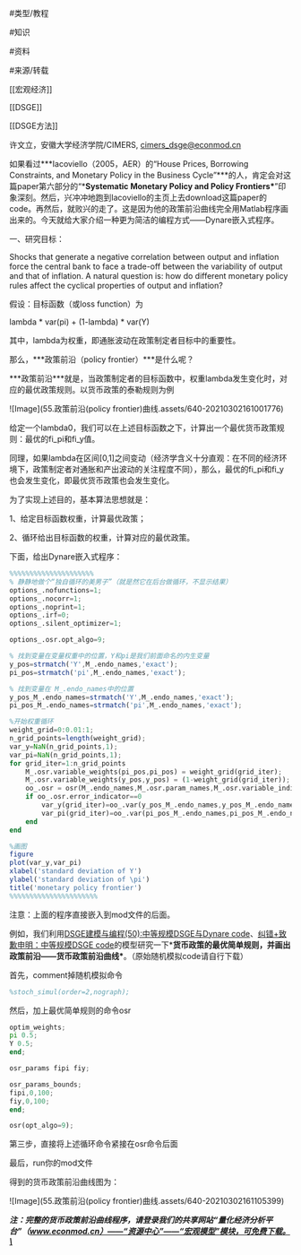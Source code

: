 #类型/教程

#知识 

#资料 

#来源/转载



[[宏观经济]]

[[DSGE]]

[[DSGE方法]]

许文立，安徽大学经济学院/CIMERS, cimers_dsge@econmod.cn



如果看过***Iacoviello（2005，AER）的“House Prices, Borrowing Constraints, and Monetary Policy in the Business Cycle”***的人，肯定会对这篇paper第六部分的“***Systematic Monetary Policy and Policy Frontiers\***”印象深刻。然后，兴冲冲地跑到Iacoviello的主页上去download这篇paper的code。再然后，就败兴的走了。这是因为他的政策前沿曲线完全用Matlab程序画出来的。今天就给大家介绍一种更为简洁的编程方式——Dynare嵌入式程序。



一、研究目标：

Shocks that generate a negative correlation between output and inflation force the central bank to face a trade-off between the variability of output and that of inflation. A natural question is: how do different monetary policy rules affect the cyclical properties of output and inflation?



假设：目标函数（或loss function）为

lambda * var(pi) + (1-lambda) * var(Y)

其中，lambda为权重，即通胀波动在政策制定者目标中的重要性。



那么，***政策前沿（policy frontier）***是什么呢？



***政策前沿\***就是，当政策制定者的目标函数中，权重lambda发生变化时，对应的最优政策规则。以货币政策的泰勒规则为例

![Image](55.政策前沿(policy frontier)曲线.assets/640-20210302161001776)

给定一个lambda0，我们可以在上述目标函数之下，计算出一个最优货币政策规则：最优的fi_pi和fi_y值。

同理，如果lambda在区间[0,1]之间变动（经济学含义十分直观：在不同的经济环境下，政策制定者对通胀和产出波动的关注程度不同），那么，最优的fi_pi和fi_y也会发生变化，即最优货币政策也会发生变化。



为了实现上述目的，基本算法思想就是：

1、给定目标函数权重，计算最优政策；

2、循环给出目标函数的权重，计算对应的最优政策。



下面，给出Dynare嵌入式程序：

```octave
%%%%%%%%%%%%%%%%%%%%%
% 静静地做个“独自循环的美男子”（就是然它在后台做循环，不显示结果）
options_.nofunctions=1;
options_.nocorr=1;
options_.noprint=1;
options_.irf=0;
options_.silent_optimizer=1;

options_.osr.opt_algo=9;

% 找到变量在变量权重中的位置，Y和pi是我们前面命名的内生变量
y_pos=strmatch('Y',M_.endo_names,'exact');
pi_pos=strmatch('pi',M_.endo_names,'exact');

% 找到变量在 M_.endo_names中的位置
y_pos_M_.endo_names=strmatch('Y',M_.endo_names,'exact');
pi_pos_M_.endo_names=strmatch('pi',M_.endo_names,'exact');

%开始权重循环
weight_grid=0:0.01:1;
n_grid_points=length(weight_grid);
var_y=NaN(n_grid_points,1);
var_pi=NaN(n_grid_points,1);
for grid_iter=1:n_grid_points
    M_.osr.variable_weights(pi_pos,pi_pos) = weight_grid(grid_iter);
    M_.osr.variable_weights(y_pos,y_pos) = (1-weight_grid(grid_iter));
    oo_.osr = osr(M_.endo_names,M_.osr.param_names,M_.osr.variable_indices,M_.osr.variable_weights);
    if oo_.osr.error_indicator==0
        var_y(grid_iter)=oo_.var(y_pos_M_.endo_names,y_pos_M_.endo_names);
        var_pi(grid_iter)=oo_.var(pi_pos_M_.endo_names,pi_pos_M_.endo_names);
    end
end

%画图
figure
plot(var_y,var_pi)
xlabel('standard deviation of Y')
ylabel('standard deviation of \pi')
title('monetary policy frontier')
%%%%%%%%%%%%%%%%%%%%%%
```

注意：上面的程序直接嵌入到mod文件的后面。



例如，我们利用[DSGE建模与编程(50):中等规模DSGE与Dynare code](http://mp.weixin.qq.com/s?__biz=MzAwODY5MDA3NA==&mid=2455729281&idx=1&sn=2238b157d31556948cb09db872c662b0&chksm=8cc0d474bbb75d62f9f0b42ad4ea9fdb0531fa600270c03aacc38e40b689a209695b05f1c174&scene=21#wechat_redirect)、[纠错+致歉申明：中等规模DSGE code](http://mp.weixin.qq.com/s?__biz=MzAwODY5MDA3NA==&mid=2455729289&idx=1&sn=f975113fd14e89d9f25105ac99d7c566&chksm=8cc0d47cbbb75d6abd070e1101a8efc772e0d5fb39e393493e037e4d5c7d7486ebda85f9cbae&scene=21#wechat_redirect)的模型研究一下***货币政策的最优简单规则，并画出政策前沿——货币政策前沿曲线\***。（原始随机模拟code请自行下载）



首先，comment掉随机模拟命令

```octave
%stoch_simul(order=2,nograph);
```

然后，加上最优简单规则的命令osr

```octave
optim_weights;
pi 0.5;
Y 0.5;
end;

osr_params fipi fiy;

osr_params_bounds;
fipi,0,100;
fiy,0,100;
end;

osr(opt_algo=9);
```



第三步，直接将上述循环命令紧接在osr命令后面



最后，run你的mod文件



得到的货币政策前沿曲线图为：

![Image](55.政策前沿(policy frontier)曲线.assets/640-20210302161105399)



***注：完整的货币政策前沿曲线程序，请登录我们的共享网站“量化经济分析平台”（www.econmod.cn）——“资源中心”——“宏观模型”模块，可免费下载。\***

